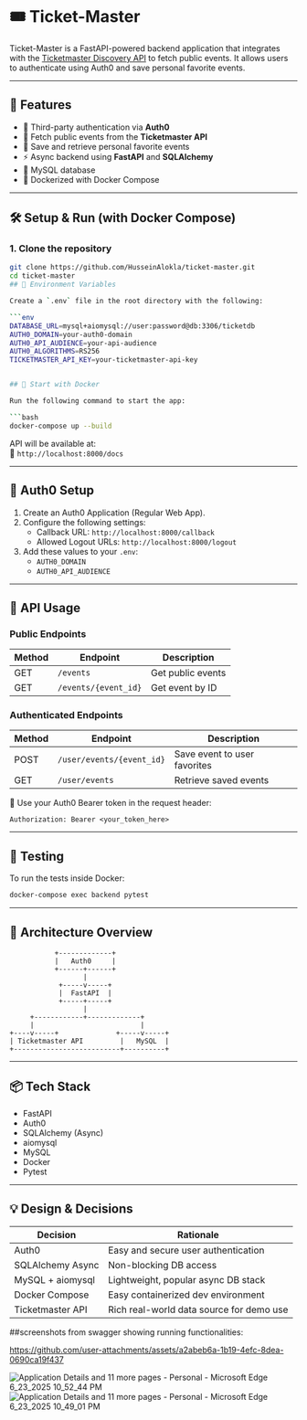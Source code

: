 # 🎟️ Ticket-Master

Ticket-Master is a FastAPI-powered backend application that integrates with the [Ticketmaster Discovery API](https://developer.ticketmaster.com/products-and-docs/apis/discovery-api/v2/) to fetch public events. It allows users to authenticate using Auth0 and save personal favorite events.

---

## 🚀 Features

- 🔐 Third-party authentication via **Auth0**
- 🎫 Fetch public events from the **Ticketmaster API**
- 💾 Save and retrieve personal favorite events
- ⚡️ Async backend using **FastAPI** and **SQLAlchemy**
- 🐬 MySQL database
- 🐳 Dockerized with Docker Compose

---

## 🛠️ Setup & Run (with Docker Compose)

### 1. Clone the repository

```bash
git clone https://github.com/HusseinAlokla/ticket-master.git
cd ticket-master
## 🔧 Environment Variables

Create a `.env` file in the root directory with the following:

```env
DATABASE_URL=mysql+aiomysql://user:password@db:3306/ticketdb
AUTH0_DOMAIN=your-auth0-domain
AUTH0_API_AUDIENCE=your-api-audience
AUTH0_ALGORITHMS=RS256
TICKETMASTER_API_KEY=your-ticketmaster-api-key


## 🐳 Start with Docker

Run the following command to start the app:

```bash
docker-compose up --build
```

API will be available at:  
📍 `http://localhost:8000/docs`

---

## 🔐 Auth0 Setup

1. Create an Auth0 Application (Regular Web App).
2. Configure the following settings:
   - Callback URL: `http://localhost:8000/callback`
   - Allowed Logout URLs: `http://localhost:8000/logout`
3. Add these values to your `.env`:
   - `AUTH0_DOMAIN`
   - `AUTH0_API_AUDIENCE`

---

## 📑 API Usage

### Public Endpoints

| Method | Endpoint             | Description         |
|--------|----------------------|---------------------|
| GET    | `/events`            | Get public events   |
| GET    | `/events/{event_id}` | Get event by ID     |

### Authenticated Endpoints

| Method | Endpoint                  | Description                   |
|--------|---------------------------|-------------------------------|
| POST   | `/user/events/{event_id}` | Save event to user favorites |
| GET    | `/user/events`            | Retrieve saved events         |

🔐 Use your Auth0 Bearer token in the request header:

```http
Authorization: Bearer <your_token_here>
```

---

## 🧪 Testing

To run the tests inside Docker:

```bash
docker-compose exec backend pytest
```

---

## 🧱 Architecture Overview

```
           +-------------+
           |   Auth0     |
           +------+------+
                  |
            +-----v-----+
            |  FastAPI  |
            +-----+-----+
                  |
     +------------+-------------+
     |                          |
+----v-----+              +-----v-----+
| Ticketmaster API         |   MySQL  |
+--------------------------+----------+
```

---

## 📦 Tech Stack

- FastAPI
- Auth0
- SQLAlchemy (Async)
- aiomysql
- MySQL
- Docker
- Pytest

---

## 💡 Design & Decisions

| Decision           | Rationale                                |
|--------------------|-------------------------------------------|
| Auth0              | Easy and secure user authentication       |
| SQLAlchemy Async   | Non-blocking DB access                    |
| MySQL + aiomysql   | Lightweight, popular async DB stack       |
| Docker Compose     | Easy containerized dev environment        |
| Ticketmaster API   | Rich real-world data source for demo use  |


##screenshots from swagger showing running functionalities:


https://github.com/user-attachments/assets/a2abeb6a-1b19-4efc-8dea-0690ca19f437

![Application Details and 11 more pages - Personal - Microsoft​ Edge 6_23_2025 10_52_44 PM](https://github.com/user-attachments/assets/dd7812d1-a2fe-4c3d-8891-ceab7aceee87)
![Application Details and 11 more pages - Personal - Microsoft​ Edge 6_23_2025 10_49_01 PM](https://github.com/user-attachments/assets/d8a63f24-66a3-4fcd-8ab5-2fbebaa77f1e)
